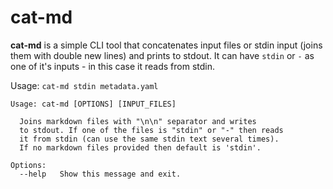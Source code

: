 # cat-md

**cat-md** is a simple CLI tool that concatenates input files or stdin input (joins them with double new lines) and prints to stdout. It can have `stdin` or `-` as one of it's inputs - in this case it reads from stdin.

Usage: `cat-md stdin metadata.yaml`

```
Usage: cat-md [OPTIONS] [INPUT_FILES]

  Joins markdown files with "\n\n" separator and writes
  to stdout. If one of the files is "stdin" or "-" then reads
  it from stdin (can use the same stdin text several times).
  If no markdown files provided then default is 'stdin'.

Options:
  --help   Show this message and exit.
```
